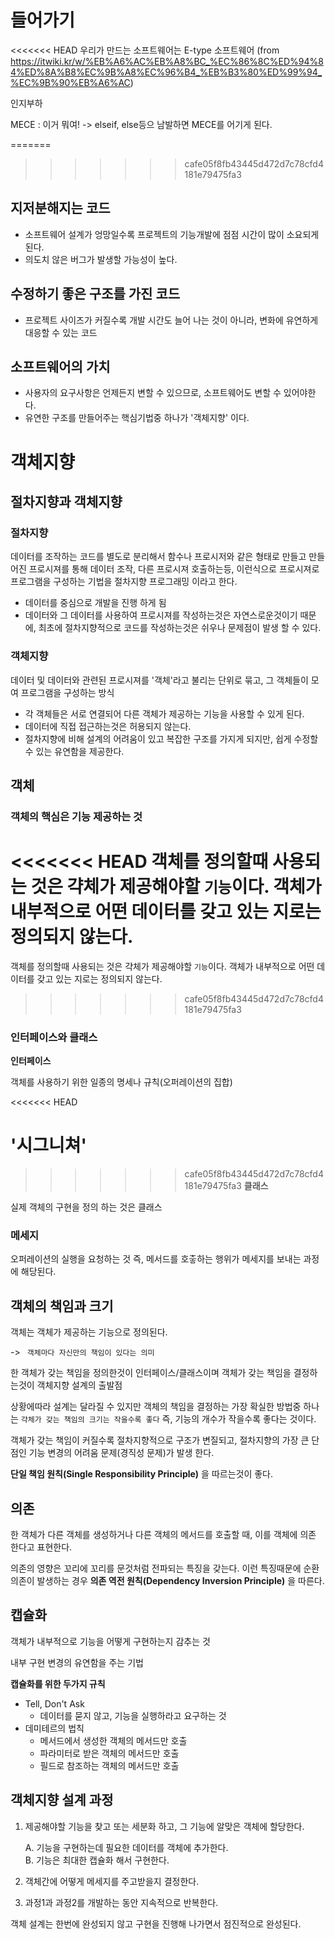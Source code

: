 # 들어가기

<<<<<<< HEAD
우리가 만드는 소프트웨어는 E-type 소프트웨어 (from https://itwiki.kr/w/%EB%A6%AC%EB%A8%BC_%EC%86%8C%ED%94%84%ED%8A%B8%EC%9B%A8%EC%96%B4_%EB%B3%80%ED%99%94_%EC%9B%90%EB%A6%AC)

인지부하

MECE : 이거 뭐여!
-> elseif, else등으 남발하면 MECE를 어기게 된다.


=======
>>>>>>> cafe05f8fb43445d472d7c78cfd4181e79475fa3
## 지저분해지는 코드
* 소프트웨어 설계가 엉망일수록 프로젝트의 기능개발에 점점 시간이 많이 소요되게 된다.
* 의도치 않은 버그가 발생할 가능성이 높다.

## 수정하기 좋은 구조를 가진 코드
* 프로젝트 사이즈가 커질수록 개발 시간도 늘어 나는 것이 아니라, 변화에 유연하게 대응할 수 있는 코드

## 소프트웨어의 가치
* 사용자의 요구사항은 언제든지 변할 수 있으므로, 소프트웨어도 변할 수 있어야한다.
* 유연한 구조를 만들어주는 핵심기법중 하나가 '객체지향' 이다.



# 객체지향
## 절차지향과 객체지향 

### 절차지향 
데이터를 조작하는 코드를 별도로 분리해서 함수나 프로시저와 같은 형태로 만들고 만들어진 프로시져를 통해 데이터 조작, 다른 프로시져 호출하는등, 이런식으로 프로시져로 프로그램을 구성하는 기법을 절차지향 프로그래밍 이라고 한다.

- 데이터를 중심으로 개발을 진행 하게 됨
- 데이터와 그 데이터를 사용하여 프로시져를 작성하는것은 자연스로운것이기 때문에, 최초에 절차지향적으로 코드를 작성하는것은 쉬우나 문제점이 발생 할 수 있다. 

### 객체지향 
데이터 및 데이터와 관련된 프로시져를 '객체'라고 불리는 단위로 묶고, 그 객체들이 모여 프로그램을 구성하는 방식

- 각 객체들은 서로 연결되어 다른 객체가 제공하는 기능을 사용할 수 있게 된다. 
- 데이터에 직접 접근하는것은 허용되지 않는다. 
- 절차지향에 비해 설계의 어려움이 있고 복잡한 구조를 가지게 되지만, 쉽게 수정할 수 있는 유연함을 제공한다.

## 객체

### 객체의 핵심은 기능 제공하는 것
<<<<<<< HEAD
객체를 정의할때 사용되는 것은 갹체가 제공해야할 `기능`이다. 
객체가 내부적으로 어떤 데이터를 갖고 있는 지로는 정의되지 않는다.
=======
객체를 정의할때 사용되는 것은 갹체가 제공해야할 `기능`이다. 객체가 내부적으로 어떤 데이터를 갖고 있는 지로는 정의되지 않는다.
>>>>>>> cafe05f8fb43445d472d7c78cfd4181e79475fa3

### 인터페이스와 클래스

**인터페이스**

객체를 사용하기 위한 일종의 명세나 규칙(오퍼레이션의 집합)

<<<<<<< HEAD

'시그니쳐'
=======
>>>>>>> cafe05f8fb43445d472d7c78cfd4181e79475fa3
**클래스**

실제 객체의 구현을 정의 하는 것은 클래스

### 메세지

오퍼레이션의 실행을 요청하는 것
즉, 메서드를 호춯하는 행위가 메세지를 보내는 과정에 해당된다. 

## 객체의 책임과 크기

객체는 객체가 제공하는 기능으로 정의된다. 

-> ``` 객체마다 자신만의 책임이 있다는 의미```

한 객체가 갖는 책임을 정의한것이 인터페이스/클래스이며 객체가 갖는 책임을 결정하는것이 객체지향 설계의 출발점

상황에따라 설계는 달라질 수 있지만 객체의 책임을 결정하는 가장 확실한 방법중 하나는 `갹체가 갖는 책임의 크기는 작을수록 좋다`
즉, 기능의 개수가 작을수록 좋다는 것이다.

객체가 갖는 책임이 커질수록 절차지향적으로 구조가 변질되고, 절차지향의 가장 큰 단점인 기능 변경의 어려움 문제(경직성 문제)가 발생 한다.

**단일 책임 원칙(Single Responsibility Principle)** 을 따르는것이 좋다.
 
## 의존

한 객체가 다른 객체를 생성하거나 다른 객체의 메서드를 호출할 때, 이를 객체에 의존 한다고 표현한다.

의존의 영향은 꼬리에 꼬리를 문것처럼 전파되는 특징을 갖는다. 이런 특징때문에 순환의존이 발생하는 경우 **의존 역전 원칙(Dependency Inversion Principle)** 을 따른다.


## 캡슐화
객체가 내부적으로 기능을 어떻게 구현하는지 감추는 것

내부 구현 변경의 유연함을 주는 기법

**캡슐화를 위한 두가지 규칙**
- Tell, Don't Ask<br>
    - 데이터를 묻지 않고, 기능을 실행하라고 요구하는 것
- 데미테르의 법칙<br>
    - 메서드에서 생성한 객체의 메서드만 호출 
    - 파라미터로 받은 객체의 메서드만 호출
    - 필드로 참조하는 객체의 메서드만 호출


## 객체지향 설계 과정

1. 제공해야할 기능을 찾고 또는 세분화 하고, 그 기능에 알맞은 객체에 할당한다.

    A. 기능을 구현하는데 필요한 데이터를 객체에 추가한다.<br>
    B. 기능은 최대한 캡슐화 해서 구현한다.

2. 객체간에 어떻게 메세지를 주고받을지 결정한다.
3. 과정1과 과정2를 개발하는 동안 지속적으로 반복한다.

객체 설계는 한번에 완성되지 않고 구현을 진행해 나가면서 점진적으로 완성된다.